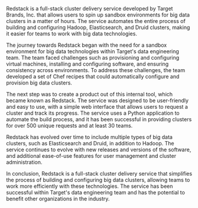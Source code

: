 
Redstack is a full-stack cluster delivery service developed by Target Brands, Inc. that allows users to spin up sandbox environments for big data clusters in a matter of hours. The service automates the entire process of building and configuring Hadoop, Elasticsearch, and Druid clusters, making it easier for teams to work with big data technologies.

The journey towards Redstack began with the need for a sandbox environment for big data technologies within Target's data engineering team. The team faced challenges such as provisioning and configuring virtual machines, installing and configuring software, and ensuring consistency across environments. To address these challenges, the team developed a set of Chef recipes that could automatically configure and provision big data clusters.

The next step was to create a product out of this internal tool, which became known as Redstack. The service was designed to be user-friendly and easy to use, with a simple web interface that allows users to request a cluster and track its progress. The service uses a Python application to automate the build process, and it has been successful in providing clusters for over 500 unique requests and at least 30 teams.

Redstack has evolved over time to include multiple types of big data clusters, such as Elasticsearch and Druid, in addition to Hadoop. The service continues to evolve with new releases and versions of the software, and additional ease-of-use features for user management and cluster administration.

In conclusion, Redstack is a full-stack cluster delivery service that simplifies the process of building and configuring big data clusters, allowing teams to work more efficiently with these technologies. The service has been successful within Target's data engineering team and has the potential to benefit other organizations in the industry.